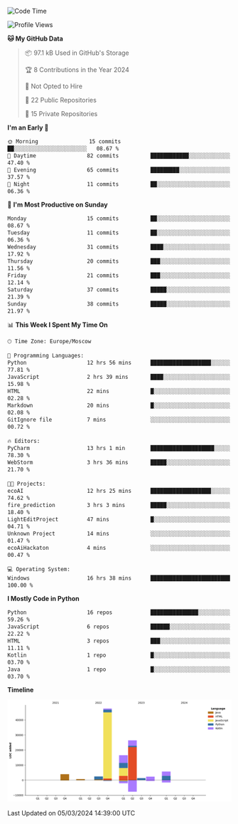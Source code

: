 <!--START_SECTION:waka-->
![Code Time](http://img.shields.io/badge/Code%20Time-209%20hrs%2051%20mins-blue)

![Profile Views](http://img.shields.io/badge/Profile%20Views-0-blue)

**🐱 My GitHub Data** 

> 📦 97.1 kB Used in GitHub's Storage 
 > 
> 🏆 8 Contributions in the Year 2024
 > 
> 🚫 Not Opted to Hire
 > 
> 📜 22 Public Repositories 
 > 
> 🔑 15 Private Repositories 
 > 
**I'm an Early 🐤** 

```text
🌞 Morning                15 commits          ██░░░░░░░░░░░░░░░░░░░░░░░   08.67 % 
🌆 Daytime                82 commits          ████████████░░░░░░░░░░░░░   47.40 % 
🌃 Evening                65 commits          █████████░░░░░░░░░░░░░░░░   37.57 % 
🌙 Night                  11 commits          ██░░░░░░░░░░░░░░░░░░░░░░░   06.36 % 
```
📅 **I'm Most Productive on Sunday** 

```text
Monday                   15 commits          ██░░░░░░░░░░░░░░░░░░░░░░░   08.67 % 
Tuesday                  11 commits          ██░░░░░░░░░░░░░░░░░░░░░░░   06.36 % 
Wednesday                31 commits          ████░░░░░░░░░░░░░░░░░░░░░   17.92 % 
Thursday                 20 commits          ███░░░░░░░░░░░░░░░░░░░░░░   11.56 % 
Friday                   21 commits          ███░░░░░░░░░░░░░░░░░░░░░░   12.14 % 
Saturday                 37 commits          █████░░░░░░░░░░░░░░░░░░░░   21.39 % 
Sunday                   38 commits          █████░░░░░░░░░░░░░░░░░░░░   21.97 % 
```


📊 **This Week I Spent My Time On** 

```text
🕑︎ Time Zone: Europe/Moscow

💬 Programming Languages: 
Python                   12 hrs 56 mins      ███████████████████░░░░░░   77.81 % 
JavaScript               2 hrs 39 mins       ████░░░░░░░░░░░░░░░░░░░░░   15.98 % 
HTML                     22 mins             █░░░░░░░░░░░░░░░░░░░░░░░░   02.28 % 
Markdown                 20 mins             █░░░░░░░░░░░░░░░░░░░░░░░░   02.08 % 
GitIgnore file           7 mins              ░░░░░░░░░░░░░░░░░░░░░░░░░   00.72 % 

🔥 Editors: 
PyCharm                  13 hrs 1 min        ████████████████████░░░░░   78.30 % 
WebStorm                 3 hrs 36 mins       █████░░░░░░░░░░░░░░░░░░░░   21.70 % 

🐱‍💻 Projects: 
ecoAI                    12 hrs 25 mins      ███████████████████░░░░░░   74.62 % 
fire_prediction          3 hrs 3 mins        █████░░░░░░░░░░░░░░░░░░░░   18.40 % 
LightEditProject         47 mins             █░░░░░░░░░░░░░░░░░░░░░░░░   04.71 % 
Unknown Project          14 mins             ░░░░░░░░░░░░░░░░░░░░░░░░░   01.47 % 
ecoAiHackaton            4 mins              ░░░░░░░░░░░░░░░░░░░░░░░░░   00.47 % 

💻 Operating System: 
Windows                  16 hrs 38 mins      █████████████████████████   100.00 % 
```

**I Mostly Code in Python** 

```text
Python                   16 repos            ███████████████░░░░░░░░░░   59.26 % 
JavaScript               6 repos             ██████░░░░░░░░░░░░░░░░░░░   22.22 % 
HTML                     3 repos             ███░░░░░░░░░░░░░░░░░░░░░░   11.11 % 
Kotlin                   1 repo              █░░░░░░░░░░░░░░░░░░░░░░░░   03.70 % 
Java                     1 repo              █░░░░░░░░░░░░░░░░░░░░░░░░   03.70 % 
```



**Timeline**

![Lines of Code chart](https://raw.githubusercontent.com/Adlemex/Adlemex/main/assets/bar_graph.png)


 Last Updated on 05/03/2024 14:39:00 UTC
<!--END_SECTION:waka-->
